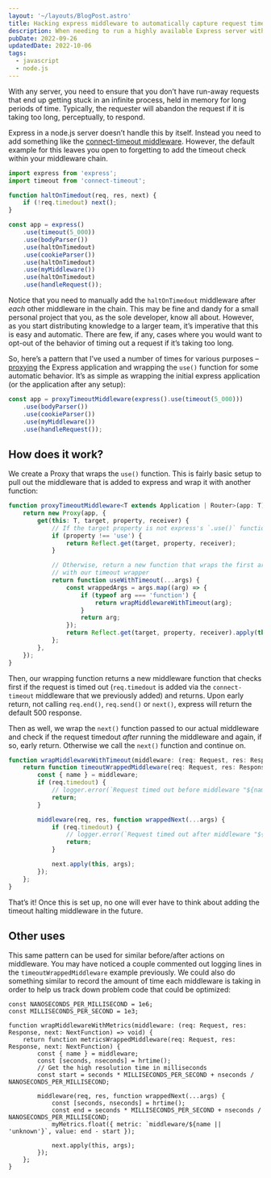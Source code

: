 ```yaml
---
layout: '~/layouts/BlogPost.astro'
title: Hacking express middleware to automatically capture request timeouts
description: When needing to run a highly available Express server with Node.js and a lot of middleware, it’s important to ensure that you don’t have any runaway processes blocking other requests. In this post, I share an easy wrapper for Express applications to always ensure every middleware is captured in a timeout loop.
pubDate: 2022-09-26
updatedDate: 2022-10-06
tags:
  - javascript
  - node.js
---
```


With any server, you need to ensure that you don’t have run-away requests that end up getting stuck in an infinite process, held in memory for long periods of time. Typically, the requester will abandon the request if it is taking too long, perceptually, to respond.

Express in a node.js server doesn’t handle this by itself. Instead you need to add something like the [connect-timeout middleware](https://expressjs.com/en/resources/middleware/timeout.html). However, the default example for this leaves you open to forgetting to add the timeout check within your middleware chain.

```js
import express from 'express';
import timeout from 'connect-timeout';

function haltOnTimedout(req, res, next) {
	if (!req.timedout) next();
}

const app = express()
	.use(timeout(5_000))
	.use(bodyParser())
	.use(haltOnTimedout)
	.use(cookieParser())
	.use(haltOnTimedout)
	.use(myMiddleware())
	.use(haltOnTimedout)
	.use(handleRequest());
```

Notice that you need to manually add the `haltOnTimedout` middleware after _each_ other middleware in the chain. This may be fine and dandy for a small personal project that you, as the sole developer, know all about. However, as you start distributing knowledge to a larger team, it’s imperative that this is easy and automatic. There are few, if any, cases where you would want to opt-out of the behavior of timing out a request if it’s taking too long.

So, here’s a pattern that I’ve used a number of times for various purposes – [proxying](https://developer.mozilla.org/en-US/docs/Web/JavaScript/Reference/Global_Objects/Proxy) the Express application and wrapping the `use()` function for some automatic behavior. It’s as simple as wrapping the initial express application (or the application after any setup):

```ts
const app = proxyTimeoutMiddleware(express().use(timeout(5_000)))
	.use(bodyParser())
	.use(cookieParser())
	.use(myMiddleware())
	.use(handleRequest());
```

## How does it work?

We create a Proxy that wraps the `use()` function. This is fairly basic setup to pull out the middleware that is added to express and wrap it with another function:

```ts
function proxyTimeoutMiddleware<T extends Application | Router>(app: T) {
	return new Proxy(app, {
		get(this: T, target, property, receiver) {
			// If the target property is not express's `.use()` function, pass through to the default behavior
			if (property !== 'use') {
				return Reflect.get(target, property, receiver);
			}

			// Otherwise, return a new function that wraps the first argument, given that it is a function
			// with our timeout wrapper
			return function useWithTimeout(...args) {
				const wrappedArgs = args.map((arg) => {
					if (typeof arg === 'function') {
						return wrapMiddlewareWithTimeout(arg);
					}
					return arg;
				});
				return Reflect.get(target, property, receiver).apply(this, wrappedArgs);
			};
		},
	});
}
```

Then, our wrapping function returns a new middleware function that checks first if the request is timed out (`req.timedout` is added via the `connect-timeout` middleware that we previously added) and returns. Upon early return, not calling `req.end()`, `req.send()` or `next()`, express will return the default 500 response.

Then as well, we wrap the `next()` function passed to our actual middleware and check if the request timedout _after_ running the middleware and again, if so, early return. Otherwise we call the `next()` function and continue on.

```ts
function wrapMiddlewareWithTimeout(middleware: (req: Request, res: Response, next: NextFunction) => void) {
	return function timeoutWrappedMiddleware(req: Request, res: Response, next: NextFunction) {
		const { name } = middleware;
		if (req.timedout) {
			// logger.error(`Request timed out before middleware "${name}".`);
			return;
		}

		middleware(req, res, function wrappedNext(...args) {
			if (req.timedout) {
				// logger.error(`Request timed out after middleware "${name}".`);
				return;
			}

			next.apply(this, args);
		});
	};
}
```

That’s it! Once this is set up, no one will ever have to think about adding the timeout halting middleware in the future.

## Other uses

This same pattern can be used for similar before/after actions on middleware. You may have noticed a couple commented out logging lines in the `timeoutWrappedMiddleware` example previously. We could also do something similar to record the amount of time each middleware is taking in order to help us track down problem code that could be optimized:

```tsx
const NANOSECONDS_PER_MILLISECOND = 1e6;
const MILLISECONDS_PER_SECOND = 1e3;

function wrapMiddlewareWithMetrics(middleware: (req: Request, res: Response, next: NextFunction) => void) {
	return function metricsWrappedMiddleware(req: Request, res: Response, next: NextFunction) {
		const { name } = middleware;
		const [seconds, nseconds] = hrtime();
		// Get the high resolution time in milliseconds
		const start = seconds * MILLISECONDS_PER_SECOND + nseconds / NANOSECONDS_PER_MILLISECOND;

		middleware(req, res, function wrappedNext(...args) {
			const [seconds, nseconds] = hrtime();
			const end = seconds * MILLISECONDS_PER_SECOND + nseconds / NANOSECONDS_PER_MILLISECOND;
			myMetrics.float({ metric: `middleware/${name || 'unknown'}`, value: end - start });

			next.apply(this, args);
		});
	};
}
```
